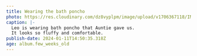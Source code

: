 ```yaml
---
title: Wearing the bath poncho
photo: https://res.cloudinary.com/dz8vyplpm/image/upload/v1706367118/IMG_8393_mke9m9.jpg
caption: |-
  Leo is wearing bath poncho that Auntie gave us.
  It looks so fluffy and comfortable.
publish-date: 2024-01-11T14:50:35.318Z
age: album.few_weeks_old
---
```

